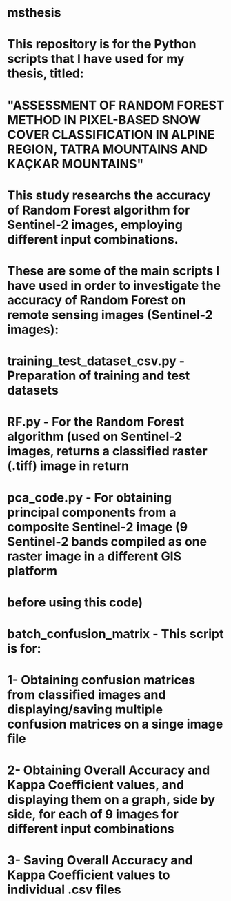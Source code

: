 # msthesis

# This repository is for the Python scripts that I have used for my thesis, titled: 
# "ASSESSMENT OF RANDOM FOREST METHOD IN PIXEL-BASED SNOW COVER CLASSIFICATION IN ALPINE REGION, TATRA MOUNTAINS AND KAÇKAR MOUNTAINS"
# This study researchs the accuracy of Random Forest algorithm for Sentinel-2 images, employing different input combinations.
# These are some of the main scripts I have used in order to investigate the accuracy of Random Forest on remote sensing images (Sentinel-2 images):
# training_test_dataset_csv.py  - Preparation of training and test datasets
# RF.py - For the Random Forest algorithm (used on Sentinel-2 images, returns a classified raster (.tiff) image in return
# pca_code.py - For obtaining principal components from a composite Sentinel-2 image (9 Sentinel-2 bands compiled as one raster image in a different GIS platform 
# before using this code)
# batch_confusion_matrix - This script is for:
#   1- Obtaining confusion matrices from classified images and displaying/saving multiple confusion matrices on a singe image file
#   2- Obtaining Overall Accuracy and Kappa Coefficient values, and displaying them on a graph, side by side, for each of 9 images for different input combinations
#   3- Saving Overall Accuracy and Kappa Coefficient values to individual .csv files

